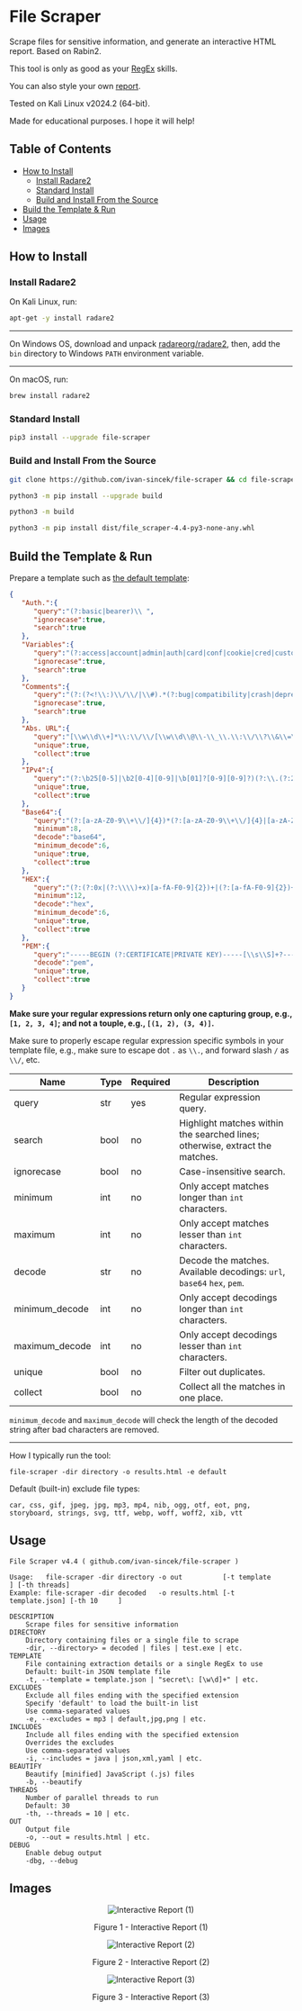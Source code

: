 # File Scraper

Scrape files for sensitive information, and generate an interactive HTML report. Based on Rabin2.

This tool is only as good as your [RegEx](https://github.com/ivan-sincek/file-scraper?tab=readme-ov-file#build-the-template--run) skills.

You can also style your own [report](https://github.com/ivan-sincek/file-scraper/blob/main/src/file_scraper/reports/default.html).

Tested on Kali Linux v2024.2 (64-bit).

Made for educational purposes. I hope it will help!

## Table of Contents

* [How to Install](#how-to-install)
	* [Install Radare2](#install-radare2)
	* [Standard Install](#standard-install)
	* [Build and Install From the Source](#build-and-install-from-the-source)
* [Build the Template & Run](#build-the-template--run)
* [Usage](#usage)
* [Images](#images)

## How to Install

### Install Radare2

On Kali Linux, run:

```bash
apt-get -y install radare2
```

---

On Windows OS, download and unpack [radareorg/radare2](https://github.com/radareorg/radare2/releases), then, add the `bin` directory to Windows `PATH` environment variable.

---

On macOS, run:

```bash
brew install radare2
```

### Standard Install

```bash
pip3 install --upgrade file-scraper
```

### Build and Install From the Source

```bash
git clone https://github.com/ivan-sincek/file-scraper && cd file-scraper

python3 -m pip install --upgrade build

python3 -m build

python3 -m pip install dist/file_scraper-4.4-py3-none-any.whl
```

## Build the Template & Run

Prepare a template such as [the default template](https://github.com/ivan-sincek/file-scraper/blob/main/src/file_scraper/templates/default.json):

```json
{
   "Auth.":{
      "query":"(?:basic|bearer)\\ ",
      "ignorecase":true,
      "search":true
   },
   "Variables":{
      "query":"(?:access|account|admin|auth|card|conf|cookie|cred|customer|email|history|ident|info|jwt|key|kyc|log|otp|pass|pin|priv|refresh|salt|secret|seed|session|setting|sign|token|transaction|transfer|user)[\\w\\d\\-\\_]*(?:\\\"\\ *\\:|\\ *\\=[^\\=]{1})",
      "ignorecase":true,
      "search":true
   },
   "Comments":{
      "query":"(?:(?<!\\:)\\/\\/|\\#).*(?:bug|compatibility|crash|deprecated|fix|issue|legacy|problem|review|security|todo|to do|to-do|to_do|vuln|warning)",
      "ignorecase":true,
      "search":true
   },
   "Abs. URL":{
      "query":"[\\w\\d\\+]*\\:\\/\\/[\\w\\d\\@\\-\\_\\.\\:\\/\\?\\&\\=\\%\\#]+",
      "unique":true,
      "collect":true
   },
   "IPv4":{
      "query":"(?:\b25[0-5]|\b2[0-4][0-9]|\b[01]?[0-9][0-9]?)(?:\\.(?:25[0-5]|2[0-4][0-9]|[01]?[0-9][0-9]?)){3}",
      "unique":true,
      "collect":true
   },
   "Base64":{
      "query":"(?:[a-zA-Z0-9\\+\\/]{4})*(?:[a-zA-Z0-9\\+\\/]{4}|[a-zA-Z0-9\\+\\/]{3}\\=|[a-zA-Z0-9\\+\\/]{2}\\=\\=)",
      "minimum":8,
      "decode":"base64",
      "minimum_decode":6,
      "unique":true,
      "collect":true
   },
   "HEX":{
      "query":"(?:(?:0x|(?:\\\\)+x)[a-fA-F0-9]{2})+|(?:[a-fA-F0-9]{2})+",
      "minimum":12,
      "decode":"hex",
      "minimum_decode":6,
      "unique":true,
      "collect":true
   },
   "PEM":{
      "query":"-----BEGIN (?:CERTIFICATE|PRIVATE KEY)-----[\\s\\S]+?-----END (?:CERTIFICATE|PRIVATE KEY)-----",
      "decode":"pem",
      "unique":true,
      "collect":true
   }
}
```

**Make sure your regular expressions return only one capturing group, e.g., `[1, 2, 3, 4]`; and not a touple, e.g., `[(1, 2), (3, 4)]`.**

Make sure to properly escape regular expression specific symbols in your template file, e.g., make sure to escape dot `.` as `\\.`, and forward slash `/` as `\\/`, etc.

| Name | Type | Required |Description |
| --- | --- | --- | --- |
| query | str | yes | Regular expression query. |
| search | bool | no | Highlight matches within the searched lines; otherwise, extract the matches. |
| ignorecase | bool | no | Case-insensitive search. |
| minimum | int | no | Only accept matches longer than `int` characters. |
| maximum | int | no | Only accept matches lesser than `int` characters. |
| decode | str | no | Decode the matches. Available decodings: `url`, `base64` `hex`, `pem`. |
| minimum_decode | int | no | Only accept decodings longer than `int` characters. |
| maximum_decode | int | no | Only accept decodings lesser than `int` characters. |
| unique | bool | no | Filter out duplicates. |
| collect | bool | no | Collect all the matches in one place. |

`minimum_decode` and `maximum_decode` will check the length of the decoded string after bad characters are removed.

---

How I typically run the tool:

```fundamental
file-scraper -dir directory -o results.html -e default
```

Default (built-in) exclude file types:

```fundamental
car, css, gif, jpeg, jpg, mp3, mp4, nib, ogg, otf, eot, png, storyboard, strings, svg, ttf, webp, woff, woff2, xib, vtt
```

## Usage

```fundamental
File Scraper v4.4 ( github.com/ivan-sincek/file-scraper )

Usage:   file-scraper -dir directory -o out          [-t template     ] [-th threads]
Example: file-scraper -dir decoded   -o results.html [-t template.json] [-th 10     ]

DESCRIPTION
    Scrape files for sensitive information
DIRECTORY
    Directory containing files or a single file to scrape
    -dir, --directory> = decoded | files | test.exe | etc.
TEMPLATE
    File containing extraction details or a single RegEx to use
    Default: built-in JSON template file
    -t, --template = template.json | "secret\: [\w\d]+" | etc.
EXCLUDES
    Exclude all files ending with the specified extension
    Specify 'default' to load the built-in list
    Use comma-separated values
    -e, --excludes = mp3 | default,jpg,png | etc.
INCLUDES
    Include all files ending with the specified extension
    Overrides the excludes
    Use comma-separated values
    -i, --includes = java | json,xml,yaml | etc.
BEAUTIFY
    Beautify [minified] JavaScript (.js) files
    -b, --beautify
THREADS
    Number of parallel threads to run
    Default: 30
    -th, --threads = 10 | etc.
OUT
    Output file
    -o, --out = results.html | etc.
DEBUG
    Enable debug output
    -dbg, --debug
```

## Images

<p align="center"><img src="https://github.com/ivan-sincek/file-scraper/blob/main/img/interactive_report_1.png" alt="Interactive Report (1)"></p>

<p align="center">Figure 1 - Interactive Report (1)</p>

<p align="center"><img src="https://github.com/ivan-sincek/file-scraper/blob/main/img/interactive_report_2.png" alt="Interactive Report (2)"></p>

<p align="center">Figure 2 - Interactive Report (2)</p>

<p align="center"><img src="https://github.com/ivan-sincek/file-scraper/blob/main/img/interactive_report_3.png" alt="Interactive Report (3)"></p>

<p align="center">Figure 3 - Interactive Report (3)</p>
